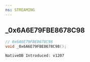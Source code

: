 ```yaml
---
ns: STREAMING
---
```

## _0x6A6E79FBE8678C98

```c
// 0x6A6E79FBE8678C98
void _0x6A6E79FBE8678C98();
```

```
NativeDB Introduced: v1207
```

